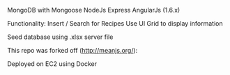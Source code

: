 MongoDB with Mongoose
NodeJs
Express
AngularJs (1.6.x)

Functionality:
Insert / Search for Recipes
Use UI Grid to display information

Seed database using .xlsx server file

This repo was forked off (http://meanjs.org/): 

Deployed on EC2 using Docker
